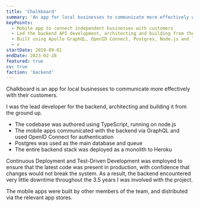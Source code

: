```yaml
---
title: 'Chalkboard'
summary: 'An app for local businesses to communicate more effectively with their customers.'
keyPoints:
  - Mobile app to connect independent businesses with customers
  - Led the backend API development, architecting and building from the ground up
  - Built using Apollo GraphQL, OpenID Connect, Postgres, Node.js and TypeScript
  - x
startDate: 2019-09-01
endDate: 2023-02-28
featured: true
cv: true
faction: 'backend'
---
```


Chalkboard is an app for local businesses to communicate more effectively with their customers.

I was the lead developer for the backend, architecting and building it from the ground up.

- The codebase was authored using TypeScript, running on node.js
- The mobile apps communicated with the backend via GraphQL and used OpenID Connect for authentication
- Postgres was used as the main database and queue
- The entire backend stack was deployed as a monolith to Heroku

Continuous Deployment and Test-Driven Development was employed to ensure that the latest code was present in production, with confidence that changes would not break the system. As a result, the backend encountered very little downtime throughout the 3.5 years I was involved with the project.

The mobile apps were built by other members of the team, and distributed via the relevant app stores.
